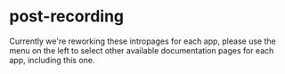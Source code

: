 # post-recording

Currently we're reworking these intropages for each app, please use the menu on the left to select other available documentation pages for each app, including this one.
